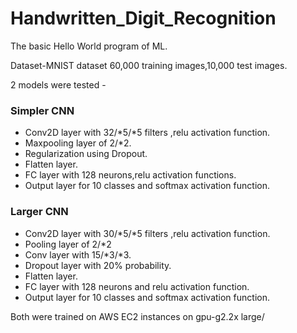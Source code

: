 # Handwritten_Digit_Recognition
The basic Hello World program of ML.

Dataset-MNIST dataset 60,000 training images,10,000 test images.

2 models were tested -


### Simpler CNN

* Conv2D layer with 32/*5/*5 filters ,relu activation function.
* Maxpooling layer of 2/*2.
* Regularization using Dropout.
* Flatten layer.
* FC layer with 128 neurons,relu activation functions.
* Output layer for 10 classes and softmax activation function.

### Larger CNN

* Conv2D layer with 30/*5/*5 filters ,relu activation function.
* Pooling layer of 2/*2
* Conv layer with 15/*3/*3.
* Dropout layer with 20% probability.
* Flatten layer.
* FC layer with 128 neurons and relu activation function.
* Output layer for 10 classes and softmax activation function.

Both were trained on AWS EC2 instances on gpu-g2.2x large/
